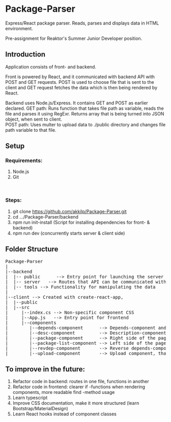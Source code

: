 # Package-Parser
Express/React package parser. Reads, parses and displays data in HTML environment.

Pre-assignment for Reaktor's Summer Junior Developer position.

## Introduction
Application consists of front- and backend.

Front is powered by React, and it communicated with backend API with POST and GET requests.
POST is used to choose file that is sent to the client and GET request fetches the data which is then being rendered by React.</br>

Backend uses Node.js/Express. It contains GET and POST as earlier declared. 
GET path: Runs function that takes file path as variable, reads the file and parses it using RegExr. Returns array that is being turned into JSON object, when sent to client.</br>
POST path: Uses multer to upload data to ./public directory and changes file path variable to that file. 

## Setup

### Requirements:
  1) Node.js
  2) Git
  </br>
  
### Steps:
  1) git clone https://github.com/akkilp/Package-Parser.git
  2) cd .../Package-Parser/backend
  3) npm run init-install (Script for installing dependencies for front- & backend)
  4) npm run dev (concurrently starts server & client side)

## Folder Structure
<pre>
Package-Parser
|
|--backend
|  |-- public      --> Entry point for launching the server
|  |-- server   --> Routes that API can be communicated with ( GET(READ), POST(CREATE), PATCH(UPDATE), PATCH(UPDATE/RESET) )
|  |-- tools --> Functionality for manipulating the data  
|
|--client --> Created with create-react-app, 
|  |--public
|  |--src
|     |--index.cs --> Non-specific component CSS
|     |--App.js   --> Entry point for frontend
|     |--components
|        |--depends-component      --> Depends-component and css
|        |--desc-component         --> Description-component and css
|        |--package-component      --> Right side of the page, includes depends, description and reverse dependencies components
|        |--package-list-component --> Left side of the page that shows list of packages
|        |--revdep-component       --> Reverse depends-component and css
|        |--upload-component       --> Upload component, that is used to upload files
</pre>

## To improve in the future:
1) Refactor code in backend: routes in one file, functions in another
2) Refactor code in frontend: clearer if -functions when rendering components, more readable find -method usage
3) Learn typescript
4) Improve CSS documentation, make it more structured (learn Bootstrap/MaterialDesign)
5) Learn React hooks instead of component classes
